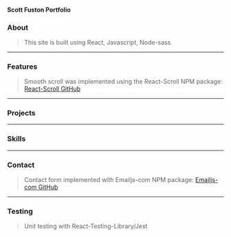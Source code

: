 #### Scott Fuston Portfolio


### About
> This site is built using React, Javascript, Node-sass.
---
### Features
> Smooth scroll was implemented using the React-Scroll NPM package: [React-Scroll GitHub](https://www.npmjs.com/package/react-scroll)
---
### Projects
---
### Skills
---
### Contact
> Contact form implemented with Emailjs-com NPM package: [Emailjs-com GitHub](https://www.npmjs.com/package/emailjs-com)
---
### Testing
> Unit testing with React-Testing-Library/Jest

